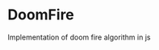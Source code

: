 # DoomFire
Implementation of doom fire algorithm in js

<html>

<head>
	<style>
		table {
			border-collapse: collapse;
			border: 1px solid #000;
		}

		td {
			width: 50px;
			height: 50px;
			border: 1px solid #000;
			text-align: center;
			vertical-align: center;
			font-family: monospace;
			font-size: 18px;
			position: relative;
		}

		.pixel-index {
			font-size: 10px;
			display: inline-block;
			position: absolute;
			top: 2px;
			right: 2px;
			color: #999;
		}

		td.pixel {
			width: 4px;
			height: 4px;
			border: 0;
		}
	</style>
</head>

<body>
	<div id="fireCanvas"></div>
	<script src="fire.js"></script>
	<button onclick="minusIntensity()">-</button>
	<button onclick="plusIntensity()">+</button>
	<button onclick="setDebug()">Debug</button>
</body>

</html>

